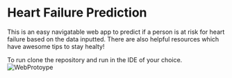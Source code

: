 # Heart Failure Prediction
This is an easy navigatable web app to predict if a person is at risk for heart failure based on the data inputted.
There are also helpful resources which have awesome tips to stay healty!

To run clone the repository and run in the IDE of your choice.
![WebProtoype](https://user-images.githubusercontent.com/87839135/193621579-f229e86c-7be8-48ef-abd2-6a052e72df0d.png)
